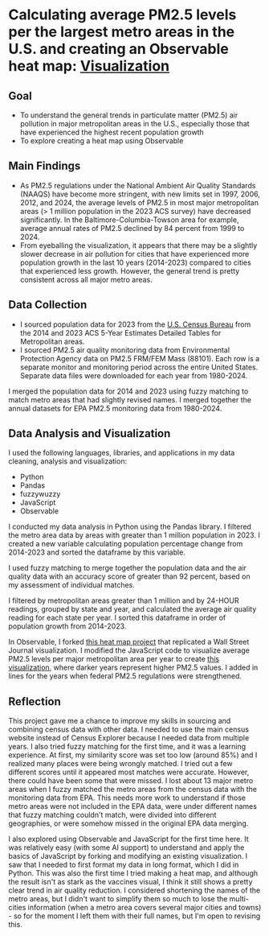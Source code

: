 # Calculating average PM2.5 levels per the largest metro areas in the U.S. and creating an Observable heat map: [Visualization](https://observablehq.com/d/d4fc67b6f2c423ef)

## Goal
- To understand the general trends in particulate matter (PM2.5) air pollution in major metropolitan areas in the U.S., especially those that have experienced the highest recent population growth
- To explore creating a heat map using Observable

## Main Findings
- As PM2.5 regulations under the National Ambient Air Quality Standards (NAAQS) have become more stringent, with new limits set in 1997, 2006, 2012, and 2024, the average levels of PM2.5 in most major metropolitan areas (> 1 million population in the 2023 ACS survey) have decreased significantly. In the Baltimore-Columbia-Towson area for example, average annual rates of PM2.5 declined by 84 percent from 1999 to 2024.
- From eyeballing the visualization, it appears that there may be a slightly slower decrease in air pollution for cities that have experienced more population growth in the last 10 years (2014-2023) compared to cities that experienced less growth. However, the general trend is pretty consistent across all major metro areas.

## Data Collection
- I sourced population data for 2023 from the [U.S. Census Bureau](https://data.census.gov/table?q=B01003&g=010XX00US$31000M1&y=2014) from the 2014 and 2023 ACS 5-Year Estimates Detailed Tables for Metropolitan areas.
- I sourced PM2.5 air quality monitoring data from Environmental Protection Agency data on PM2.5 FRM/FEM Mass (88101). Each row is a separate monitor and monitoring period across the entire United States. Separate data files were downloaded for each year from 1980-2024.

I merged the population data for 2014 and 2023 using fuzzy matching to match metro areas that had slightly revised names. 
I merged together the annual datasets for EPA PM2.5 monitoring data from 1980-2024. 

## Data Analysis and Visualization
I used the following languages, libraries, and applications in my data cleaning, analysis and visualization: 
- Python
- Pandas
- fuzzywuzzy
- JavaScript
- Observable

I conducted my data analysis in Python using the Pandas library. I filtered the metro area data by areas with greater than 1 million population in 2023. I created a new variable calculating population percentage change from 2014-2023 and sorted the dataframe by this variable.

I used fuzzy matching to merge together the population data and the air quality data with an accuracy score of greater than 92 percent, based on my assessment of individual matches. 

I filtered by metropolitan areas greater than 1 million and by 24-HOUR readings, grouped by state and year, and calculated the average air quality reading for each state per year. 
I sorted this dataframe in order of population growth from 2014-2023.

In Observable, I forked [this heat map project](https://observablehq.com/@observablehq/plot-impact-of-vaccines) that replicated a Wall Street Journal visualization. I modified the JavaScript code to visualize average PM2.5 levels per major metropolitan area per year to create [this visualization](https://observablehq.com/d/d4fc67b6f2c423ef), where darker years represent higher PM2.5 values. I added in lines for the years when federal PM2.5 regulations were strengthened. 

## Reflection

This project gave me a chance to improve my skills in sourcing and combining census data with other data. I needed to use the main census website instead of Census Explorer because I needed data from multiple years. I also tried fuzzy matching for the first time, and it was a learning experience. At first, my similarity score was set too low (around 85%) and I realized many places were being wrongly matched. I tried out a few different scores until it appeared most matches were accurate. However, there could have been some that were missed. I lost about 13 major metro areas when I fuzzy matched the metro areas from the census data with the monitoring data from EPA. This needs more work to understand if those metro areas were not included in the EPA data, were under different names that fuzzy matching couldn't match, were divided into different geographies, or were somehow missed in the original EPA data merging.

I also explored using Observable and JavaScript for the first time here. It was relatively easy (with some AI support) to understand and apply the basics of JavaScript by forking and modifying an existing visualization. I saw that I needed to first format my data in long format, which I did in Python. This was also the first time I tried making a heat map, and although the result isn't as stark as the vaccines visual, I think it still shows a pretty clear trend in air quality reduction. I considered shortening the names of the metro areas, but I didn't want to simplify them so much to lose the multi-cities information (when a metro area covers several major cities and towns) - so for the moment I left them with their full names, but I'm open to revising this.
